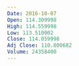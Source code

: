 ```yaml
---
Date: 2016-10-07
Open: 114.309998
High: 114.559998
Low: 113.510002
Close: 114.059998
Adj Close: 110.800682
Volume: 24358400
---
```

